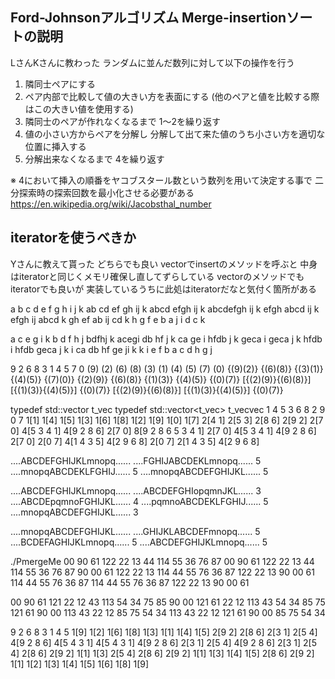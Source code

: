 ## Ford-Johnsonアルゴリズム Merge-insertionソートの説明
LさんKさんに教わった
ランダムに並んだ数列に対して以下の操作を行う
1. 隣同士ペアにする
2. ペア内部で比較して値の大きい方を表面にする (他のペアと値を比較する際はこの大きい値を使用する)
3. 隣同士のペアが作れなくなるまで 1〜2を繰り返す
4. 値の小さい方からペアを分解し 分解して出て来た値のうち小さい方を適切な位置に挿入する
5. 分解出来なくなるまで 4を繰り返す

※ 4において挿入の順番をヤコブスタール数という数列を用いて決定する事で 二分探索時の探索回数を最小化させる必要がある
https://en.wikipedia.org/wiki/Jacobsthal_number

## iteratorを使うべきか
Yさんに教えて貰った
どちらでも良い
vectorでinsertのメソッドを呼ぶと 中身はiteratorと同じくメモリ確保し直してずらしている
vectorのメソッドでもiteratorでも良いが 実装しているうちに此処はiteratorだなと気付く箇所がある

a b c d e f g h i j k
ab cd ef gh ij k
abcd efgh ij k
abcdefgh ij k
efgh abcd ij k
efgh ij abcd k
gh ef ab ij cd k
h g f e b a j i d c k 

a c e g i k b d f h j
bdfhj k  acegi
db hf j k  ca ge i
hfdb j k  geca i
geca j k  hfdb i
hfdb geca j k  i
ca db hf ge ji k
k i e f b a c d h g j 

9 2 6 8 3 1 4 5 7 0
(9) (2) (6) (8) (3) (1) (4) (5) (7) (0)
{(9)(2)} {(6)(8)} {(3)(1)} {(4)(5)} {(7)(0)}
{(2)(9)} {(6)(8)} {(1)(3)} {(4)(5)} {(0)(7)}
[{(2)(9)}{(6)(8)}] [{(1)(3)}{(4)(5)}] {(0)(7)}
[{(2)(9)}{(6)(8)}] [{(1)(3)}{(4)(5)}] {(0)(7)}

typedef std::vector<int>	t_vec
typedef std::vector<t_vec>	t_vecvec
1 4 5 3 6 8 2 9 0 7
1[1] 1[4] 1[5] 1[3] 1[6] 1[8] 1[2] 1[9] 1[0] 1[7]
2[4 1] 2[5 3] 2[8 6] 2[9 2] 2[7 0]
4[5 3 4 1] 4[9 2 8 6] 2[7 0]
8[9 2 8 6 5 3 4 1] 2[7 0]
4[5 3 4 1] 4[9 2 8 6] 2[7 0]
2[0 7] 4[1 4 3 5] 4[2 9 6 8]
2[0 7] 2[1 4 3 5] 4[2 9 6 8]

....ABCDEFGHIJKLmnopq......
....FGHIJABCDEKLmnopq...... 5
....mnopqABCDEKLFGHIJ...... 5
....mnopqABCDEFGHIJKL...... 5

....ABCDEFGHIJKLmnopq......
....ABCDEFGHIopqmnJKL...... 3
....ABCDEpqmnoFGHIJKL...... 4
....pqmnoABCDEKLFGHIJ...... 5
....mnopqABCDEFGHIJKL...... 3

....mnopqABCDEFGHIJKL......
....GHIJKLABCDEFmnopq...... 5
....BCDEFAGHIJKLmnopq...... 5
....ABCDEFGHIJKLmnopq...... 5

 ./PmergeMe 00 90 61 122 22 13 44 114 55 36 76 87
 00 90  61    122 22  13      44 114  55    36 76  87
 90 00  61    122 22  13      114 44  55    76 36  87
122 22  13    90 00  61       114 44  55    76 36  87
114 44  55    76 36  87       122 22  13    90 00  61

  00 90   61 121    22 12   43 113    54 34  75 85
  90 00  121  61    22 12  113  43    54 34  85 75
 121 61   90  00   113 43   22  12    85 75  54 34
 113 43   22  12   121 61   90  00    85 75  54 34

9 2 6 8 3 1 4 5
1[9] 1[2] 1[6] 1[8] 1[3] 1[1] 1[4] 1[5]
2[9 2] 2[8 6] 2[3 1] 2[5 4]
4[9 2 8 6] 4[5 4 3 1]
4[5 4 3 1] 4[9 2 8 6]
2[3 1] 2[5 4] 4[9 2 8 6]
2[3 1] 2[5 4] 2[8 6] 2[9 2]
1[1] 1[3] 2[5 4] 2[8 6] 2[9 2]
1[1] 1[3] 1[4] 1[5] 2[8 6] 2[9 2]
1[1] 1[2] 1[3] 1[4] 1[5] 1[6] 1[8] 1[9]
